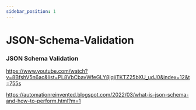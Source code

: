 ```yaml
---
sidebar_position: 1
---
```


# JSON-Schema-Validation

### JSON Schema Validation

https://www.youtube.com/watch?v=8BfshV5n6ac&list=PL8VbCbavWfeGLY8jqjiTKTZ25bXU_udJ0&index=12&t=755s

https://automationreinvented.blogspot.com/2022/03/what-is-json-schema-and-how-to-perform.html?m=1
